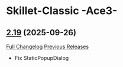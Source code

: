 # Skillet-Classic  -Ace3-

## [2.19](https://github.com/b-morgan/Skillet-Classic/tree/2.19) (2025-09-26)
[Full Changelog](https://github.com/b-morgan/Skillet-Classic/compare/2.18...2.19) [Previous Releases](https://github.com/b-morgan/Skillet-Classic/releases)

- Fix StaticPopupDialog  

